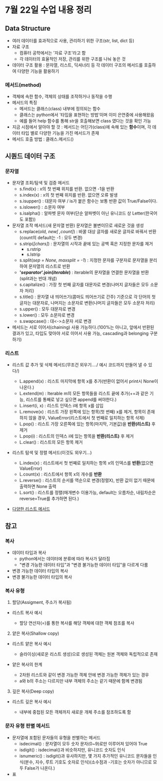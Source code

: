 # 7월 22일 수업 내용 정리

## Data Structure
- 여러 데이터를 효과적으로 사용, 관리하기 위한 구조(str, list, dict 등)
- 자료 구조
    - 컴퓨터 공학에서는 '자료 구조'라고 함
    - 각 데이터의 효율적인 저장, 관리를 위한 구조를 나눠 놓은 것
- 데이터 구조 활용 : 문자열, 리스트, 딕셔너리 등 각 데이터 구조의 메서드를 호출하여 다양한 기능을 활용하기

### 메서드(method)
- 객체에 속한 함수, 객체의 상태를 조작하거나 동작을 수행
- 메서드의 특징
    - 메서드는 클래스(class) 내부에 정의되는 함수
    - 클래스는 python에서 '타입을 표현하는 방법'이며 이미 은연중에 사용해왔음
    - 예를 들어 help 함수를 통해 str을 호출해보면 class 였다는 것을 확인 가능
- 지금 시점에서 알아야 할 것 : 메서드는 어딘가(class)에 속해 있는 **함수**이며, 각 데이터 타입 별로 다양한 기능을 가진 메서드가 존재
- 메서드 호출 방법 : 클래스.메서드()

## 시퀀드 데이터 구조
### 문자열
- 문자열 조회/탐색 및 검증 메서드
    - s.find(x) : x의 첫 번째 위치를 반환. 없으면 -1을 반환
    - s.index(x) : x의 첫 번째 위치를 반환. 없으면 오류 발생
    - s.isupper() : 대문자 여부 / is가 붙은 함수는 보통 반환 값이 True/False이다.
    - s.islower() : 소문자 여부
    - s.isalpha() : 알파벳 문자 여부(단순 알파벳이 아닌 유니코드 상 Letter(한국어도 포함))
- 문자열 조작 메서드(새 문자열 반환) 문자열은 불변이므로 새로운 것을 생성
    - s.replace(*old, new[ ,count]*) : 바꿀 대상 글자를 새로운 글자로 바꿔서 반환(count의 default는 -1 : 모두 변경)
    - s.strip(*[chars]*) : 문자열의 시작과 끝에 있는 공백 혹은 지정한 문자를 제거
        - s.rstrip
        - s.lstrip
    - s.split(*sep = None, maxsplit = -1*) : 지정한 문자를 구분자로 문자열을 분리하여 문자열의 리스트로 반환
    - **'*separator*'.join(*iterable*)** : iterable의 문자열을 연결한 문자열을 반환(split과는 반대 개념)
    - s.capitalize() : 가장 첫 번째 글자를 대문자로 변경(나머지 글자들은 모두 소문자 처리)
    - s.title() : 문자열 내 띄어쓰기(콤마도 띄어쓰기로 간주) 기준으로 각 단어의 첫 글자는 대문자로, 나머지는 소문자로 변환(나머지 글자들은 모두 소문자 처리)
    - s.upper() : 모두 대문자로 변경
    - s.lower() : 모두 소문자로 변경
    - s.swapcase() : 대<->소문자 서로 변경
- 메서드는 서로 이어서(chaining) 사용 가능하다.(100%는 아니고, 앞에서 반환된 결과가 있고, 타입도 맞아야 서로 이어서 사용 가능, cascading과 belonging 구분하기)

### 리스트
- 리스트 값 추가 및 삭제 메서드(무조건 외우기..../ 예시 코드까지 만들어 낼 수 있다/)
    - L.append(x) : 리스트 마지막에 항목 x를 추가(반환이 없어서 print시 None이 나온다.)
    - L.extend(m) : Iterable m의 모든 항목들을 리스트 끝에 추가(+=과 같은 기능, 리스트를 통째로 넣고 싶으면 append를 써야한다.)
    - L.insert(i, x) : 리스트 인덱스 i에 항목 x를 삽입
    - L.remove(x) : 리스트 가장 왼쪽에 있는 항목(첫 번째) x를 제거, 항목이 존재하지 않을 경우, ValueError(리스트에서 첫 번째로 일치하는 항목 삭제)
    - L.pop() : 리스트 가장 오른쪽에 있는 항목(마지막, 기본값)을 **반환(리스트)** 후 제거
    - L.pop(i) : 리스트의 인덱스 i에 있는 항목을 **반환(리스트)** 후 제거
    - L.clear() : 리스트의 모든 항목 제거

- 리스트 탐색 및 정렬 메서드(이것도 외우기...)
    - L.index(x) : 리스트에서 첫 번째로 일치하는 항목 x의 인덱스를 **반환**(없으면 ValueError)
    - L.count(x) : 리스트에서 항목 x의 개수를 **반환**
    - L.reverse() : 리스트의 순서를 역순으로 변경(정렬X), 반환 값이 없기 때문에 출력하면 None 출력
    - L.sort() : 리스트를 정렬(매개변수 이용가능, default는 오름차순, 내림차순은 reverse=True를 추가하면 된다.)

- [다양한 리스트 메서드](https://docs.python.org/3.9/tutorial/datastructures.html#data-structures)

## 참고
### 복사
- 데이터 타입과 복사
    - python에서는 데이터에 분류에 따라 복사가 달라짐
    - "변경 가능한 데이터 타입"과 "변경 불가능한 데이터 타입"을 다르게 다룸
- 변경 가능한 데이터 타입의 복사
- 변경 불가능한 데이터 타입의 복사

### 복사 유형
1. 할당(Assigment, 주소가 복사됨)
- 리스트 복사 예시

    - 할당 연산자(=)를 통한 복사를 해당 객체에 대한 객체 참조를 복사

2. 얕은 복사(Shallow copy)
- 리스트 얕은 복사 예시

    - 슬라이싱(새로운 리스트 생성)으로 생성된 객체는 원본 객체와 독립적으로 존재
- 얕은 복사의 한계
    - 2차원 리스트와 같이 변경 가능한 객체 안에 변경 가능한 객체가 있는 경우
    - a와 b의 주소는 다르지만 내부 객체의 주소는 같기 때문에 함께 변경됨

3. 깊은 복사(Deep copy)
- 리스트 깊은 복사 예시

    - 내부에 중첩된 모든 객체까지 새로운 개체 주소를 참조하도록 함

### 문자 유형 판별 메서드
- 문자열에 포함된 문자들의 유형을 판별하는 메서드
    - isdecimal() : 문자열이 모두 숫자 문자(0~9)로만 이루어져 있어야 True
    - isdigit() : isdecimal()과 비슷하지만, 유니코드 숫자도 인식
    - isnumeric() : isdigit()과 유사하지만, 몇 가지 추가적인 유니코드 문자들을 인식(분수, 지수, 루트 기호도 숫자로 인식)(소수점과 -기호는 숫자가 아니므로 모두 False가 나온다.)
- 표